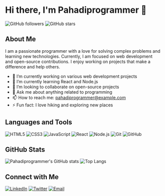 # Hi there, I'm Pahadiprogrammer 👋

![GitHub followers](https://img.shields.io/github/followers/pahadiprogrammer?label=Follow&style=social)
![GitHub stars](https://img.shields.io/github/stars/pahadiprogrammer?style=social)

## About Me

I am a passionate programmer with a love for solving complex problems and learning new technologies. Currently, I am focused on web development and open-source contributions. I enjoy working on projects that make a difference and help others.

- 🔭 I’m currently working on various web development projects
- 🌱 I’m currently learning React and Node.js
- 👯 I’m looking to collaborate on open-source projects
- 💬 Ask me about anything related to programming
- 📫 How to reach me: pahadiprogrammer@example.com
- ⚡ Fun fact: I love hiking and exploring new places

## Languages and Tools

![HTML5](https://img.shields.io/badge/HTML5-E34F26?style=for-the-badge&logo=html5&logoColor=white)
![CSS3](https://img.shields.io/badge/CSS3-1572B6?style=for-the-badge&logo=css3&logoColor=white)
![JavaScript](https://img.shields.io/badge/JavaScript-F7DF1E?style=for-the-badge&logo=javascript&logoColor=black)
![React](https://img.shields.io/badge/React-61DAFB?style=for-the-badge&logo=react&logoColor=black)
![Node.js](https://img.shields.io/badge/Node.js-339933?style=for-the-badge&logo=nodedotjs&logoColor=white)
![Git](https://img.shields.io/badge/Git-F05032?style=for-the-badge&logo=git&logoColor=white)
![GitHub](https://img.shields.io/badge/GitHub-181717?style=for-the-badge&logo=github&logoColor=white)

## GitHub Stats

![Pahadiprogrammer's GitHub stats](https://github-readme-stats.vercel.app/api?username=pahadiprogrammer&show_icons=true&theme=radical)
![Top Langs](https://github-readme-stats.vercel.app/api/top-langs/?username=pahadiprogrammer&layout=compact&theme=radical)

## Connect with Me

[![LinkedIn](https://img.shields.io/badge/LinkedIn-0A66C2?style=for-the-badge&logo=linkedin&logoColor=white)](https://www.linkedin.com/in/pahadiprogrammer)
[![Twitter](https://img.shields.io/badge/Twitter-1DA1F2?style=for-the-badge&logo=twitter&logoColor=white)](https://twitter.com/pahadiprogrammer)
[![Email](https://img.shields.io/badge/Email-D14836?style=for-the-badge&logo=gmail&logoColor=white)](mailto:pahadiprogrammer@example.com)
